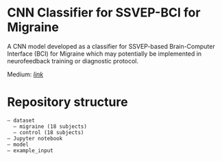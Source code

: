 # CNN Classifier for SSVEP-BCI for Migraine

A CNN model developed as a classifier for SSVEP-based Brain-Computer Interface (BCI) for Migraine which may potentially be implemented in neurofeedback training or diagnostic protocol.

Medium: [*link*](https://medium.com/p/120bc69fb720/edit)

# Repository structure

``` 
— dataset
  — migraine (18 subjects)
  — control (18 subjects)
— Jupyter notebook
— model
— example_input
``` 
